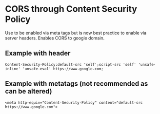 # CORS through Content Security Policy

Use to be enabled via meta tags but is now best practice to enable via server headers. Enables CORS to google domain.

## Example with header
```
Content-Security-Policy:default-src 'self';script-src 'self' 'unsafe-inline' 'unsafe-eval' https://www.google.com; 
```

## Example with metatags (not recommended as can be altered)
```
<meta http-equiv="Content-Security-Policy" content="default-src https://www.google.com">
```
